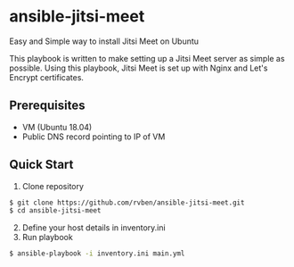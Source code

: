 # ansible-jitsi-meet
Easy and Simple way to install Jitsi Meet on Ubuntu

This playbook is written to make setting up a Jitsi Meet server as simple as possible.
Using this playbook, Jitsi Meet is set up with Nginx and Let's Encrypt certificates.


## Prerequisites
- VM (Ubuntu 18.04)
- Public DNS record pointing to IP of VM

## Quick Start
1. Clone repository
```bash
$ git clone https://github.com/rvben/ansible-jitsi-meet.git
$ cd ansible-jitsi-meet
```
2. Define your host details in inventory.ini
3. Run playbook
```bash
$ ansible-playbook -i inventory.ini main.yml
```